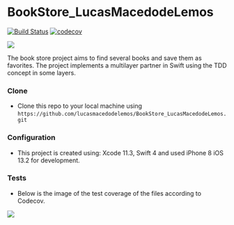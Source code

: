 # BookStore_LucasMacedodeLemos

[![Build Status](https://travis-ci.com/lucasmacedodelemos/BookStore_LucasMacedodeLemos.svg?branch=master)](https://travis-ci.com/lucasmacedodelemos/BookStore_LucasMacedodeLemos)
[![codecov](https://codecov.io/gh/lucasmacedodelemos/BookStore_LucasMacedodeLemos/branch/master/graph/badge.svg)](https://codecov.io/gh/lucasmacedodelemos/BookStore_LucasMacedodeLemos)


![](https://media.giphy.com/media/U2LINCgmIPlP8rEQ4j/giphy.gif)

The book store project aims to find several books and save them as favorites. The project implements a multilayer partner in Swift using the TDD concept in some layers.

### Clone

- Clone this repo to your local machine using `https://github.com/lucasmacedodelemos/BookStore_LucasMacedodeLemos.git`

### Configuration

- This project is created using: Xcode 11.3, Swift 4 and used iPhone 8 iOS 13.2 for development.

### Tests

- Below is the image of the test coverage of the files according to Codecov.

![](https://i.ibb.co/mCdtyYj/Captura-de-Tela-2020-05-31-a-s-23-33-37.png)


